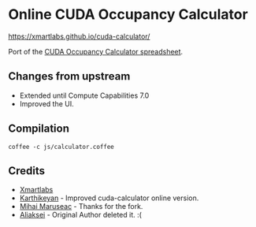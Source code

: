 # Online CUDA Occupancy Calculator

https://xmartlabs.github.io/cuda-calculator/

Port of the [CUDA Occupancy Calculator spreadsheet](https://developer.download.nvidia.com/compute/cuda/CUDA_Occupancy_calculator.xls).

## Changes from upstream

* Extended until Compute Capabilities 7.0
* Improved the UI.

## Compilation

```shell
coffee -c js/calculator.coffee
```

## Credits

* [Xmartlabs](https://xmartlabs.github.io/cuda-calculator/)
* [Karthikeyan](https://github.com/lxkarthi/cuda-calculator/) - Improved cuda-calculator online version.
* [Mihai Maruseac](https://github.com/mihaimaruseac/cuda-calculator/) - Thanks for the fork.
* [Aliaksei](https://github.com/roadhump/cuda-calculator/) - Original Author deleted it. :(
